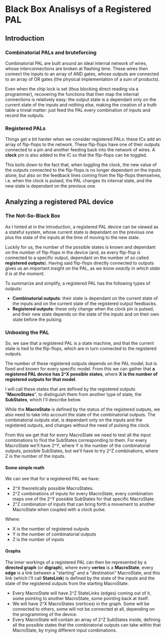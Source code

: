 # Black Box Analisys of a Registered PAL

## Introduction

### Combinatorial PALs and bruteforcing

Combinatorial PAL are built around an ideal internal network of wires, whose interconnections are broken at flashing time. These wires then connect the inputs to an array of AND gates, whose outputs are connected to an array of OR gates (the physical implementation of a sum of products).

Even when the chip lock is set (thus blocking direct reading via a programmer), recovering the functions that then map the internal connections is relatively easy: the output state is a dependant only on the current state of the inputs and nothing else, making the creation of a truth table a trivial matter: just feed the PAL every combination of inputs and record the outputs.

### Registered PALs

Things get a bit harder when we consider registered PALs: these ICs add an array of flip-flops to the network.
These flip-flops have one of their outputs connected to a pin and another feeding back into the network of wires. A **clock** pin is also added to the IC so that the flip-flops can be toggled.

This boils down to the fact that, when toggling the clock, the new value of the outputs connected to the flip-flops is no longer dependant on the inputs alone, but also on the feedback lines coming from the flip-flops themselves, i.e. when the clock is pulsed, the PAL changes its internal state, and the new state is dependant on the previous one.

## Analyzing a registered PAL device

### The Not-So-Black Box

As I hinted at in the introduction, a registered PAL device can be viewed as a stateful system, whose current state is dependant on the previous one plus the state of the inputs at the time of moving to the new state.

Luckily for us, the number of the possible states is known and dependant on the number of flip-flops in the device (and, as every flip-flop is connected to a specific output, dependant on the number of so called **registered outputs**). Having said flip-flops directly connected to outputs gives us an important insight on the PAL, as *we know exactly in which state it is at the moment*.

To summarize and simplify, a registered PAL has the following types of outputs:

- **Combinatorial outputs**: their state is dependant on the current state of the inputs and on the current state of the registered output feedbacks.
- **Registered outputs**: these only change when the clock pin is pulsed, and their new state depends on the state of the inputs and on their own state before the pulsing.

### Unboxing the PAL

So, we saw that a registered PAL is a state machine, and that the current state is tied to the flip-flops, which are in turn connected to the registered outputs.

The number of these registered outputs depends on the PAL model, but is fixed and known for every specific model. From this we can gather that **a registered PAL device has 2^X possible states**, where **X is the number of registered outputs for that model**.

I will call these states that are defined by the registered outputs "**MacroStates**", to distinguish them from another type of state, the **SubStates**, which I'll describe below.

While the **MacroState** is defined by the status of the registered outputs, we also need to take into account the state of the combinatorial outputs. The combinatorial outputs stat, is dependant only on the inputs and the registered outputs, and changes without the need of pulsing the clock.

From this we get that for every MacroState we need to test all the input combinations to find the SubStates corresponding to them. For every MacroState we'll have 2^Y, where Y is the number of the combinatorial outputs, possible SubStates, but we'll have to try 2^Z combinations, where Z is the number of the inputs.

#### Some simple math

We can see that for a registered PAL we have:

- 2^X theoretically possible MacroStates.
- 2^Z combinations of inputs for every MacroState, every combination maps one of the 2^Y possible SubStates for that specific MacroState.
- 2^Z combination of inputs that can bring forth a movement to another MacroState when coupled with a clock pulse.

Where:

- X is the number of registered outputs
- Y is the number of combinatorial outputs
- Z is the number of inputs

#### Graphs

The inner workings of a registered PAL can then be represented by a **directed graph** (or **digraph**), where every **vertex** is a **MacroState**, every **edge** is a link between a "starting" and a "destination" MacroState, and this link (which I'll call **StateLink**) is defined by the state of the inputs and the state of the registered outputs from the starting MacroState.

- Every MacroState will have 2^Z StateLinks (edges) coming out of it, some pointing to another MacroState, some pointing back at itself.
- We will have 2^X MacroStates (vertices) in the graph. Some will be connected to others, some will not be connected at all, depending on the programming of the device.
- Every MacroState will contain an array of 2^Z SubStates inside, defining all the possible states that the combinatorial outputs can take within that MacroState, by trying different input combinations.
